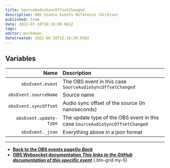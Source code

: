 ```yaml
---
title: SourceAudioSyncOffsetChanged
description: OBS Studio Events Reference (Archive)
published: true
date: 2022-07-18T16:10:09.661Z
tags: 
editor: markdown
dateCreated: 2022-06-28T15:18:29.858Z
---
```


## Variables

Name | Description
----:|:------------
`obsEvent.event` | The OBS event in this case `SourceAudioSyncOffsetChanged`
`obsEvent.sourceName` | Source name
`obsEvent.syncOffset` | Audio sync offset of the source (in nanoseconds)
`obsEvent.update-type` | The update type of the OBS event in this case `SourceAudioSyncOffsetChanged`
`obsEvent._json` | Everything above in a json format

---

- [<i class="mdi mdi-chevron-left"></i>**Back to the OBS events page*Go Back***](/en/Broadcasters/OBS/Archive/Events)
- [<i class="mdi mdi-github"></i> **OBS Websocket documentation *This links to the GitHub documentation of this specific event***](https://github.com/obsproject/obs-websocket/blob/4.x-current/docs/generated/protocol.md#sourceaudiosyncoffsetchanged)
{.btn-grid my-5}
